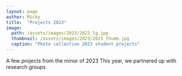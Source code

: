 ```yaml
---
layout: page
author: Micky
title:  "Projects 2023"
image: 
  path: /assets/images/2023/2023_lg.jpg
  thumbnail: /assets/images/2023/2023_thumb.jpg
  caption: "Photo collection 2023 student projects"
---
```

A few projects from the minor of 2023 This year, we partnered up with research groups
